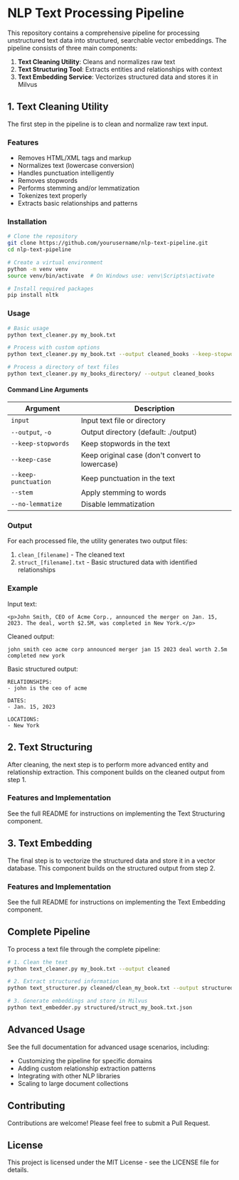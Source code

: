 # NLP Text Processing Pipeline

This repository contains a comprehensive pipeline for processing unstructured text data into structured, searchable vector embeddings. The pipeline consists of three main components:

1. **Text Cleaning Utility**: Cleans and normalizes raw text
2. **Text Structuring Tool**: Extracts entities and relationships with context
3. **Text Embedding Service**: Vectorizes structured data and stores it in Milvus

## 1. Text Cleaning Utility

The first step in the pipeline is to clean and normalize raw text input.

### Features

- Removes HTML/XML tags and markup
- Normalizes text (lowercase conversion)
- Handles punctuation intelligently
- Removes stopwords
- Performs stemming and/or lemmatization
- Tokenizes text properly
- Extracts basic relationships and patterns

### Installation

```bash
# Clone the repository
git clone https://github.com/yourusername/nlp-text-pipeline.git
cd nlp-text-pipeline

# Create a virtual environment
python -m venv venv
source venv/bin/activate  # On Windows use: venv\Scripts\activate

# Install required packages
pip install nltk
```

### Usage

```bash
# Basic usage
python text_cleaner.py my_book.txt

# Process with custom options
python text_cleaner.py my_book.txt --output cleaned_books --keep-stopwords --stem

# Process a directory of text files
python text_cleaner.py my_books_directory/ --output cleaned_books
```

#### Command Line Arguments

| Argument | Description |
|----------|-------------|
| `input` | Input text file or directory |
| `--output`, `-o` | Output directory (default: ./output) |
| `--keep-stopwords` | Keep stopwords in the text |
| `--keep-case` | Keep original case (don't convert to lowercase) |
| `--keep-punctuation` | Keep punctuation in the text |
| `--stem` | Apply stemming to words |
| `--no-lemmatize` | Disable lemmatization |

### Output

For each processed file, the utility generates two output files:
1. `clean_[filename]` - The cleaned text
2. `struct_[filename].txt` - Basic structured data with identified relationships

### Example

Input text:
```
<p>John Smith, CEO of Acme Corp., announced the merger on Jan. 15, 2023. The deal, worth $2.5M, was completed in New York.</p>
```

Cleaned output:
```
john smith ceo acme corp announced merger jan 15 2023 deal worth 2.5m completed new york
```

Basic structured output:
```
RELATIONSHIPS:
- john is the ceo of acme

DATES:
- Jan. 15, 2023

LOCATIONS:
- New York
```

## 2. Text Structuring

After cleaning, the next step is to perform more advanced entity and relationship extraction. This component builds on the cleaned output from step 1.

### Features and Implementation

See the full README for instructions on implementing the Text Structuring component.

## 3. Text Embedding

The final step is to vectorize the structured data and store it in a vector database. This component builds on the structured output from step 2.

### Features and Implementation

See the full README for instructions on implementing the Text Embedding component.

## Complete Pipeline

To process a text file through the complete pipeline:

```bash
# 1. Clean the text
python text_cleaner.py my_book.txt --output cleaned

# 2. Extract structured information
python text_structurer.py cleaned/clean_my_book.txt --output structured

# 3. Generate embeddings and store in Milvus
python text_embedder.py structured/struct_my_book.txt.json
```

## Advanced Usage

See the full documentation for advanced usage scenarios, including:
- Customizing the pipeline for specific domains
- Adding custom relationship extraction patterns
- Integrating with other NLP libraries
- Scaling to large document collections

## Contributing

Contributions are welcome! Please feel free to submit a Pull Request.

## License

This project is licensed under the MIT License - see the LICENSE file for details.
